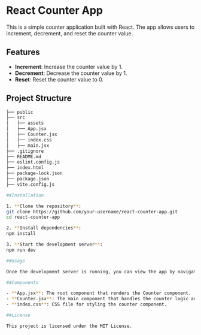 # React Counter App

This is a simple counter application built with React. The app allows users to increment, decrement, and reset the counter value.

## Features

- **Increment**: Increase the counter value by 1.
- **Decrement**: Decrease the counter value by 1.
- **Reset**: Reset the counter value to 0.

## Project Structure

```bash
├── public
├── src
│   ├── assets
│   ├── App.jsx
│   ├── Counter.jsx
│   ├── index.css
│   ├── main.jsx
├── .gitignore
├── README.md
├── eslint.config.js
├── index.html
├── package-lock.json
├── package.json
├── vite.config.js

##Installation

1. **Clone the repository**:
git clone https://github.com/your-username/react-counter-app.git
cd react-counter-app

2. **Install dependencies**:
npm install

3. **Start the development server**:
npm run dev

##Usage

Once the development server is running, you can view the app by navigating to http://localhost:3000 in your browser. You will see the counter with buttons to increment, decrement, and reset the value.

##Components

- **App.jsx**: The root component that renders the Counter component.
- **Counter.jsx**: The main component that handles the counter logic and UI.
- **index.css**: CSS file for styling the counter component.

##License

This project is licensed under the MIT License.
